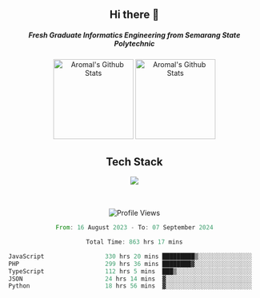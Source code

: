 <div align="center">
  <h2>Hi there 👋</h2>

  <h5>Fresh Graduate Informatics Engineering from Semarang State Polytechnic</h5>

  <img
    height="160"
    alt="Aromal's Github Stats"
    src="https://github-readme-stats.vercel.app/api?username=dafariski77&show_icons=true&theme=tokyonight&count_private=true"
  />
  <img
    alt="Aromal's Github Stats"
    height="160"
    src="https://github-readme-stats.vercel.app/api/top-langs/?username=dafariski77&layout=compact&theme=tokyonight"
  />

  <h2>Tech Stack</h2>
  <a href="https://skillicons.dev">
    <img src="https://skillicons.dev/icons?i=express,nextjs,laravel,mysql,mongodb,redis,prisma,docker,git,gcp,tailwind&perline=14" />
  </a>

  <br /><br />
  <img src="https://komarev.com/ghpvc/?username=dafariski77&abbreviated=true" alt="Profile Views">
    
  <!--START_SECTION:waka-->

```rust
From: 16 August 2023 - To: 07 September 2024

Total Time: 863 hrs 17 mins

JavaScript                 330 hrs 20 mins █████████▒░░░░░░░░░░░░░░░   37.71 %
PHP                        299 hrs 36 mins ████████▓░░░░░░░░░░░░░░░░   34.20 %
TypeScript                 112 hrs 5 mins  ███▒░░░░░░░░░░░░░░░░░░░░░   12.79 %
JSON                       24 hrs 14 mins  ▓░░░░░░░░░░░░░░░░░░░░░░░░   02.77 %
Python                     18 hrs 56 mins  ▓░░░░░░░░░░░░░░░░░░░░░░░░   02.16 %
```

<!--END_SECTION:waka-->
</div>
